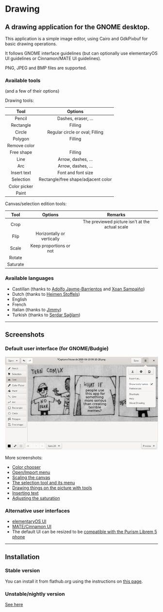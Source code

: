 # Drawing

## A drawing application for the GNOME desktop.

This application is a simple image editor, using Cairo and GdkPixbuf for basic drawing operations.

It follows GNOME interface guidelines (but can optionally use elementaryOS UI guidelines or Cinnamon/MATE UI guidelines).

PNG, JPEG and BMP files are supported.

### Available tools

(and a few of their options)

Drawing tools:

| Tool      | Options        |
|:---------:|:--------------:|
|Pencil     |Dashes, eraser, …|
|Rectangle  |Filling         |
|Circle     |Regular circle or oval; Filling
|Polygon    |Filling         |
|Remove color|               | <!-- XXX should be a canvas tool -->
|Free shape |Filling         |
|Line       |Arrow, dashes, …|
|Arc        |Arrow, dashes, …|
|Insert text|Font and font size|
|Selection  |Rectangle/free shape/adjacent color|
|Color picker|               |
|Paint      |                |

<!--|Brush      |           |Not done yet-->
<!--|Gradient   |           |Not done yet-->

Canvas/selection edition tools:

| Tool      | Options   | Remarks |
|:---------:|:---------:|:-------:|
|Crop       |           |The previewed picture isn't at the actual scale
|Flip       |Horizontally or vertically
|Scale      |Keep proportions or not
|Rotate     |           |         |
|Saturate   |           |         |

### Available languages

- Castillan (thanks to [Adolfo Jayme-Barrientos](https://github.com/fitojb) and [Xoan Sampaiño](https://github.com/xoan))
- Dutch (thanks to [Heimen Stoffels](https://github.com/Vistaus))
- English
- French
- Italian (thanks to [Jimmy](https://github.com/amivaleo))
- Turkish (thanks to [Serdar Sağlam](https://github.com/TeknoMobil))

----

## Screenshots

### Default user interface (for GNOME/Budgie)

![GNOME/Budgie UI, here with the main menu opened](./data/screenshots/gnome_menu.png)

More screenshots:

- [Color chooser](./data/screenshots/gnome_colors.png)
- [Open/Import menu](./data/screenshots/gnome_open.png)
- [Scaling the canvas](./data/screenshots/gnome_scale.png)
- [The selection tool and its menu](./data/screenshots/gnome_selection.png)
- [Drawing things on the picture with tools](./data/screenshots/gnome_tools.png)
- [Inserting text](./data/screenshots/gnome_text.png)
- [Adjusting the saturation](./data/screenshots/gnome_menu_saturation.png)

### Alternative user interfaces

- [elementaryOS UI](./data/screenshots/elementary.png)
- [MATE/Cinnamon UI](./data/screenshots/mate_selection.png)
- The default UI can be resized to be [compatible with the Purism Librem 5 phone](./data/screenshots/librem_preview.png)

----

## Installation

### Stable version

You can install it from flathub.org using the instructions on [this page](https://flathub.org/apps/details/com.github.maoschanz.drawing).

### Unstable/nightly version

[See here](./INSTALL_FROM_SOURCE.md)

